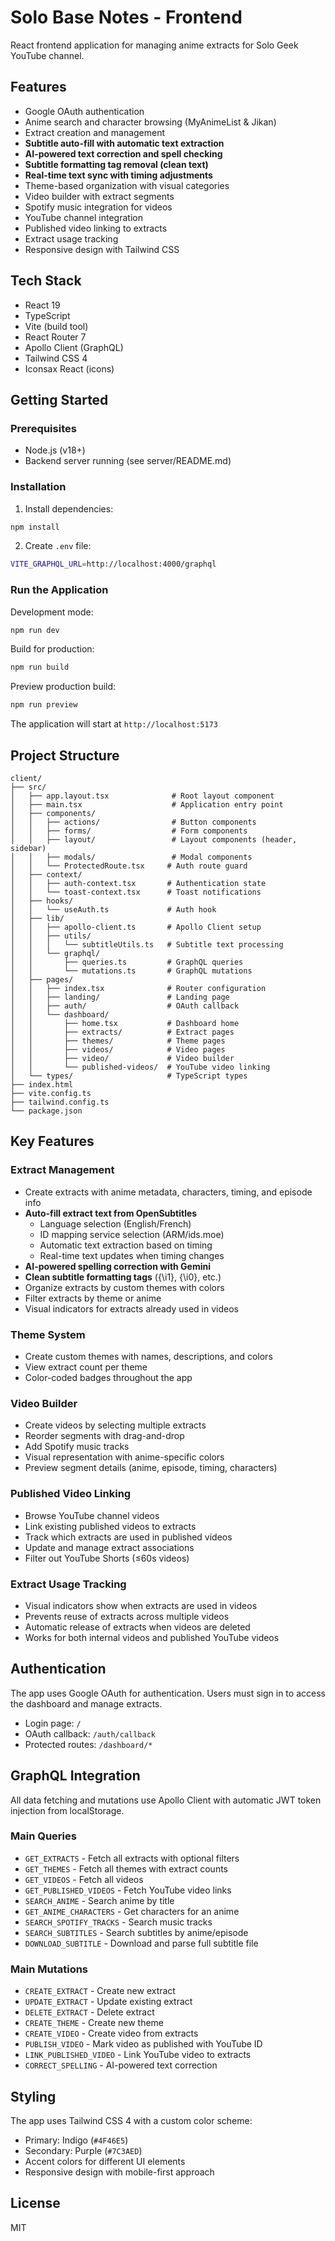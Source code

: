 # Solo Base Notes - Frontend

React frontend application for managing anime extracts for Solo Geek YouTube channel.

## Features

- Google OAuth authentication
- Anime search and character browsing (MyAnimeList & Jikan)
- Extract creation and management
- **Subtitle auto-fill with automatic text extraction**
- **AI-powered text correction and spell checking**
- **Subtitle formatting tag removal (clean text)**
- **Real-time text sync with timing adjustments**
- Theme-based organization with visual categories
- Video builder with extract segments
- Spotify music integration for videos
- YouTube channel integration
- Published video linking to extracts
- Extract usage tracking
- Responsive design with Tailwind CSS

## Tech Stack

- React 19
- TypeScript
- Vite (build tool)
- React Router 7
- Apollo Client (GraphQL)
- Tailwind CSS 4
- Iconsax React (icons)

## Getting Started

### Prerequisites

- Node.js (v18+)
- Backend server running (see server/README.md)

### Installation

1. Install dependencies:
```bash
npm install
```

2. Create `.env` file:
```bash
VITE_GRAPHQL_URL=http://localhost:4000/graphql
```

### Run the Application

Development mode:
```bash
npm run dev
```

Build for production:
```bash
npm run build
```

Preview production build:
```bash
npm run preview
```

The application will start at `http://localhost:5173`

## Project Structure

```
client/
├── src/
│   ├── app.layout.tsx              # Root layout component
│   ├── main.tsx                    # Application entry point
│   ├── components/
│   │   ├── actions/                # Button components
│   │   ├── forms/                  # Form components
│   │   ├── layout/                 # Layout components (header, sidebar)
│   │   ├── modals/                 # Modal components
│   │   └── ProtectedRoute.tsx     # Auth route guard
│   ├── context/
│   │   ├── auth-context.tsx       # Authentication state
│   │   └── toast-context.tsx      # Toast notifications
│   ├── hooks/
│   │   └── useAuth.ts             # Auth hook
│   ├── lib/
│   │   ├── apollo-client.ts       # Apollo Client setup
│   │   ├── utils/
│   │   │   └── subtitleUtils.ts   # Subtitle text processing
│   │   └── graphql/
│   │       ├── queries.ts         # GraphQL queries
│   │       └── mutations.ts       # GraphQL mutations
│   ├── pages/
│   │   ├── index.tsx              # Router configuration
│   │   ├── landing/               # Landing page
│   │   ├── auth/                  # OAuth callback
│   │   └── dashboard/
│   │       ├── home.tsx           # Dashboard home
│   │       ├── extracts/          # Extract pages
│   │       ├── themes/            # Theme pages
│   │       ├── videos/            # Video pages
│   │       ├── video/             # Video builder
│   │       └── published-videos/  # YouTube video linking
│   └── types/                     # TypeScript types
├── index.html
├── vite.config.ts
├── tailwind.config.ts
└── package.json
```

## Key Features

### Extract Management
- Create extracts with anime metadata, characters, timing, and episode info
- **Auto-fill extract text from OpenSubtitles**
  - Language selection (English/French)
  - ID mapping service selection (ARM/ids.moe)
  - Automatic text extraction based on timing
  - Real-time text updates when timing changes
- **AI-powered spelling correction with Gemini**
- **Clean subtitle formatting tags** ({\i1}, {\i0}, etc.)
- Organize extracts by custom themes with colors
- Filter extracts by theme or anime
- Visual indicators for extracts already used in videos

### Theme System
- Create custom themes with names, descriptions, and colors
- View extract count per theme
- Color-coded badges throughout the app

### Video Builder
- Create videos by selecting multiple extracts
- Reorder segments with drag-and-drop
- Add Spotify music tracks
- Visual representation with anime-specific colors
- Preview segment details (anime, episode, timing, characters)

### Published Video Linking
- Browse YouTube channel videos
- Link existing published videos to extracts
- Track which extracts are used in published videos
- Update and manage extract associations
- Filter out YouTube Shorts (≤60s videos)

### Extract Usage Tracking
- Visual indicators show when extracts are used in videos
- Prevents reuse of extracts across multiple videos
- Automatic release of extracts when videos are deleted
- Works for both internal videos and published YouTube videos

## Authentication

The app uses Google OAuth for authentication. Users must sign in to access the dashboard and manage extracts.

- Login page: `/`
- OAuth callback: `/auth/callback`
- Protected routes: `/dashboard/*`

## GraphQL Integration

All data fetching and mutations use Apollo Client with automatic JWT token injection from localStorage.

### Main Queries
- `GET_EXTRACTS` - Fetch all extracts with optional filters
- `GET_THEMES` - Fetch all themes with extract counts
- `GET_VIDEOS` - Fetch all videos
- `GET_PUBLISHED_VIDEOS` - Fetch YouTube video links
- `SEARCH_ANIME` - Search anime by title
- `GET_ANIME_CHARACTERS` - Get characters for an anime
- `SEARCH_SPOTIFY_TRACKS` - Search music tracks
- `SEARCH_SUBTITLES` - Search subtitles by anime/episode
- `DOWNLOAD_SUBTITLE` - Download and parse full subtitle file

### Main Mutations
- `CREATE_EXTRACT` - Create new extract
- `UPDATE_EXTRACT` - Update existing extract
- `DELETE_EXTRACT` - Delete extract
- `CREATE_THEME` - Create new theme
- `CREATE_VIDEO` - Create video from extracts
- `PUBLISH_VIDEO` - Mark video as published with YouTube ID
- `LINK_PUBLISHED_VIDEO` - Link YouTube video to extracts
- `CORRECT_SPELLING` - AI-powered text correction

## Styling

The app uses Tailwind CSS 4 with a custom color scheme:
- Primary: Indigo (`#4F46E5`)
- Secondary: Purple (`#7C3AED`)
- Accent colors for different UI elements
- Responsive design with mobile-first approach

## License

MIT
